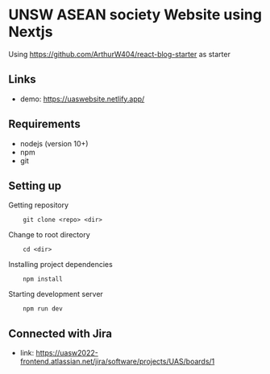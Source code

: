 # UNSW ASEAN society Website using Nextjs

Using https://github.com/ArthurW404/react-blog-starter as starter

## Links

- demo: https://uaswebsite.netlify.app/

## Requirements

- nodejs (version 10+)
- npm
- git

## Setting up

Getting repository

        git clone <repo> <dir>

Change to root directory

        cd <dir>

Installing project dependencies

        npm install

Starting development server

        npm run dev

## Connected with Jira

- link: https://uasw2022-frontend.atlassian.net/jira/software/projects/UAS/boards/1